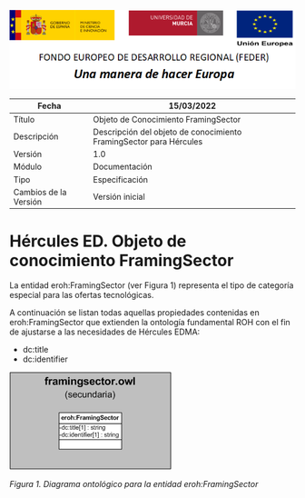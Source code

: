 ![](../../Docs/media/CabeceraDocumentosMD.png)

| Fecha         | 15/03/2022                                                   |
| ------------- | ------------------------------------------------------------ |
|Título|Objeto de Conocimiento FramingSector| 
|Descripción|Descripción del objeto de conocimiento FramingSector para Hércules|
|Versión|1.0|
|Módulo|Documentación|
|Tipo|Especificación|
|Cambios de la Versión|Versión inicial|

# Hércules ED. Objeto de conocimiento FramingSector

La entidad eroh:FramingSector (ver Figura 1) representa el tipo de categoría especial para las ofertas tecnológicas.

A continuación se listan todas aquellas propiedades contenidas en eroh:FramingSector que extienden la ontología fundamental ROH con el fin de ajustarse a las necesidades de Hércules EDMA:

- dc:title
- dc:identifier

![](../../Docs/media/ObjetosDeConocimiento/FramingSector.png)

*Figura 1. Diagrama ontológico para la entidad eroh:FramingSector*
